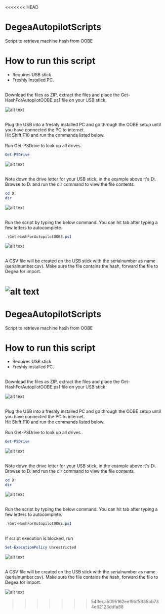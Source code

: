 <<<<<<< HEAD
# DegeaAutopilotScripts
Script to retrieve machine hash from OOBE

# How to run this script
- Requires USB stick
- Freshly installed PC.

</br>
Download the files as ZIP, extract the files and place the Get-HashForAutopilotOOBE.ps1 file on your USB stick.
</br>

![alt text](https://github.com/Degea-AB/DegeaAutopilotScripts/blob/main/Images/save%20script.png "Download ZIP from Github")

</br>
Plug the USB into a freshly installed PC and go through the OOBE setup until you have connected the PC to internet.
</br>
Hit Shift F10 and run the commands listed below.
</br>

</br>
Run Get-PSDrive to look up all drives.
</br>

```powershell
Get-PSDrive
```
![alt text](https://github.com/Degea-AB/DegeaAutopilotScripts/blob/main/Images/get-psdrive.png "get-psdrive")

</br>
Note down the drive letter for your USB stick, in the example above it's D:. Browse to D: and run the dir command to view the file contents.
</br>

```powershell
cd D:
dir
```
![alt text](https://github.com/Degea-AB/DegeaAutopilotScripts/blob/main/Images/cd-and-dir.png "cd and dir")

</br>
Run the script by typing the below command. You can hit tab after typing a few letters to autocomplete.
</br>

```powershell
.\Get-HashForAutopilotOOBE.ps1
```

![alt text](https://github.com/Degea-AB/DegeaAutopilotScripts/blob/main/Images/runscript.png "run script")

</br>
A CSV file will be created on the USB stick with the serialnumber as name (serialnumber.csv). Make sure the file contains the hash, forward the file to Degea for import.
</br>

![alt text](https://github.com/Degea-AB/DegeaAutopilotScripts/blob/main/Images/viewhash.png "Sample CSV")
=======
# DegeaAutopilotScripts
Script to retrieve machine hash from OOBE

# How to run this script
- Requires USB stick
- Freshly installed PC.

</br>
Download the files as ZIP, extract the files and place the Get-HashForAutopilotOOBE.ps1 file on your USB stick.
</br>

![alt text](https://github.com/Degea-AB/DegeaAutopilotScripts/blob/main/Images/save%20script.png "Download ZIP from Github")

</br>
Plug the USB into a freshly installed PC and go through the OOBE setup until you have connected the PC to internet.
</br>
Hit Shift F10 and run the commands listed below.
</br>

</br>
Run Get-PSDrive to look up all drives.
</br>

```powershell
Get-PSDrive
```
![alt text](https://github.com/Degea-AB/DegeaAutopilotScripts/blob/main/Images/get-psdrive.png "get-psdrive")

</br>
Note down the drive letter for your USB stick, in the example above it's D:. Browse to D: and run the dir command to view the file contents.
</br>

```powershell
cd D:
dir
```
![alt text](https://github.com/Degea-AB/DegeaAutopilotScripts/blob/main/Images/cd-and-dir.png "cd and dir")

</br>
Run the script by typing the below command. You can hit tab after typing a few letters to autocomplete.
</br>

```powershell
.\Get-HashForAutopilotOOBE.ps1
```
</br> If script execution is blocked, run

```powershell
Set-ExecutionPolicy Unrestricted
```
![alt text](https://github.com/Degea-AB/DegeaAutopilotScripts/blob/main/Images/runscript.png "run script")

</br>
A CSV file will be created on the USB stick with the serialnumber as name (serialnumber.csv). Make sure the file contains the hash, forward the file to Degea for import.
</br>

![alt text](https://github.com/Degea-AB/DegeaAutopilotScripts/blob/main/Images/viewhash.png "Sample CSV")
>>>>>>> 543eca5095162ee19bf5835bb734e62123ddfa88
